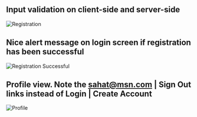 Input validation on client-side and server-side
---

![Registration](https://raw.github.com/sahat/csc322/master/screenshots/register.png)

Nice alert message on login screen if registration has been successful
---

![Registration Successful](https://raw.github.com/sahat/csc322/master/screenshots/registration-successful.png)

Profile view. Note the sahat@msn.com | Sign Out links instead of Login | Create Account
---

![Profile](https://raw.github.com/sahat/csc322/master/screenshots/profile.png)